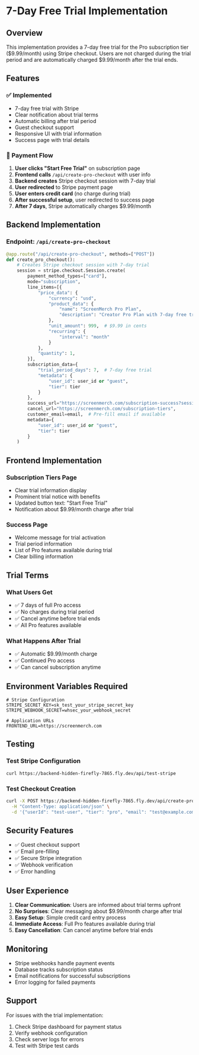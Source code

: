 # 7-Day Free Trial Implementation

## Overview

This implementation provides a 7-day free trial for the Pro subscription tier ($9.99/month) using Stripe checkout. Users are not charged during the trial period and are automatically charged $9.99/month after the trial ends.

## Features

### ✅ Implemented
- 7-day free trial with Stripe
- Clear notification about trial terms
- Automatic billing after trial period
- Guest checkout support
- Responsive UI with trial information
- Success page with trial details

### 🔄 Payment Flow

1. **User clicks "Start Free Trial"** on subscription page
2. **Frontend calls** `/api/create-pro-checkout` with user info
3. **Backend creates** Stripe checkout session with 7-day trial
4. **User redirected** to Stripe payment page
5. **User enters credit card** (no charge during trial)
6. **After successful setup**, user redirected to success page
7. **After 7 days**, Stripe automatically charges $9.99/month

## Backend Implementation

### Endpoint: `/api/create-pro-checkout`

```python
@app.route("/api/create-pro-checkout", methods=["POST"])
def create_pro_checkout():
    # Creates Stripe checkout session with 7-day trial
    session = stripe.checkout.Session.create(
        payment_method_types=["card"],
        mode="subscription",
        line_items=[{
            "price_data": {
                "currency": "usd",
                "product_data": {
                    "name": "ScreenMerch Pro Plan",
                    "description": "Creator Pro Plan with 7-day free trial - You will be charged $9.99/month after the trial period"
                },
                "unit_amount": 999,  # $9.99 in cents
                "recurring": {
                    "interval": "month"
                }
            },
            "quantity": 1,
        }],
        subscription_data={
            "trial_period_days": 7,  # 7-day free trial
            "metadata": {
                "user_id": user_id or "guest",
                "tier": tier
            }
        },
        success_url="https://screenmerch.com/subscription-success?session_id={CHECKOUT_SESSION_ID}",
        cancel_url="https://screenmerch.com/subscription-tiers",
        customer_email=email,  # Pre-fill email if available
        metadata={
            "user_id": user_id or "guest",
            "tier": tier
        }
    )
```

## Frontend Implementation

### Subscription Tiers Page
- Clear trial information display
- Prominent trial notice with benefits
- Updated button text: "Start Free Trial"
- Notification about $9.99/month charge after trial

### Success Page
- Welcome message for trial activation
- Trial period information
- List of Pro features available during trial
- Clear billing information

## Trial Terms

### What Users Get
- ✅ 7 days of full Pro access
- ✅ No charges during trial period
- ✅ Cancel anytime before trial ends
- ✅ All Pro features available

### What Happens After Trial
- ✅ Automatic $9.99/month charge
- ✅ Continued Pro access
- ✅ Can cancel subscription anytime

## Environment Variables Required

```env
# Stripe Configuration
STRIPE_SECRET_KEY=sk_test_your_stripe_secret_key
STRIPE_WEBHOOK_SECRET=whsec_your_webhook_secret

# Application URLs
FRONTEND_URL=https://screenmerch.com
```

## Testing

### Test Stripe Configuration
```bash
curl https://backend-hidden-firefly-7865.fly.dev/api/test-stripe
```

### Test Checkout Creation
```bash
curl -X POST https://backend-hidden-firefly-7865.fly.dev/api/create-pro-checkout \
  -H "Content-Type: application/json" \
  -d '{"userId": "test-user", "tier": "pro", "email": "test@example.com"}'
```

## Security Features

- ✅ Guest checkout support
- ✅ Email pre-filling
- ✅ Secure Stripe integration
- ✅ Webhook verification
- ✅ Error handling

## User Experience

1. **Clear Communication**: Users are informed about trial terms upfront
2. **No Surprises**: Clear messaging about $9.99/month charge after trial
3. **Easy Setup**: Simple credit card entry process
4. **Immediate Access**: Full Pro features available during trial
5. **Easy Cancellation**: Can cancel anytime before trial ends

## Monitoring

- Stripe webhooks handle payment events
- Database tracks subscription status
- Email notifications for successful subscriptions
- Error logging for failed payments

## Support

For issues with the trial implementation:
1. Check Stripe dashboard for payment status
2. Verify webhook configuration
3. Check server logs for errors
4. Test with Stripe test cards 